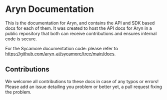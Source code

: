 # Aryn Documentation

This is the documentation for Aryn, and contains the API and SDK based docs for each of them. It was created to host the API docs for Aryn in a public repository that both can receive contributions and ensures internal code is secure.

For the Sycamore documentation code: please refer to https://github.com/aryn-ai/sycamore/tree/main/docs.

## Contributions

We welcome all contributions to these docs in case of any typos or errors! Please add an issue detailing you problem or better yet, a pull request fixing the problem.

